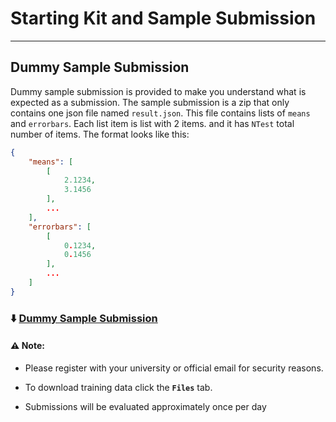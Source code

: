 # Starting Kit and Sample Submission
***




## Dummy Sample Submission
Dummy sample submission is provided to make you understand what is expected as a submission. The sample submission is a zip that only contains one json file named `result.json`. This file contains lists of `means` and `errorbars`. Each list item is list with 2 items. and it has `NTest` total number of items. The format looks like this:

```json
{
    "means": [
        [
            2.1234,
            3.1456
        ],
        ...
    ],
    "errorbars": [
        [
            0.1234,
            0.1456
        ],
        ...
    ]
}
```

### ⬇️ [Dummy Sample Submission](https://www.codabench.org/datasets/download/63360834-32fb-4272-b3ad-a0cae42fa37c/)


#### ⚠️ Note:
- Please register with your university or official email for security reasons. 

- To download training data click the **`Files`** tab.

- Submissions will be evaluated approximately once per day
